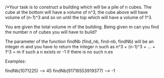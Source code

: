 /*Your task is to construct a building which 
will be a pile of n cubes.
 The cube at the bottom will have a volume of 
n^3, the cube above will have volume 
 of (n-1)^3 and so on until the top which will 
have a volume of 1^3.

You are given the total volume m of the building.
 Being given m can you 
find the number n of cubes you will have
 to build?

The parameter of the 
function findNb (find_nb, find-nb, findNb) 
will be an integer
 m and you have to return the integer n such 
as n^3 + (n-1)^3 + ... + 1^3 = m 
 if such a n exists or -1 if there is no such n.es

Examples:

findNb(1071225) --> 45
findNb(91716553919377) --> -1